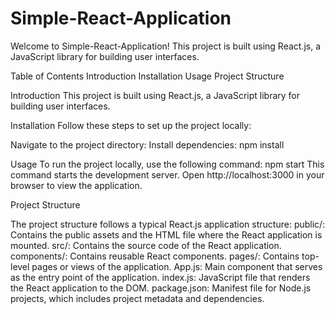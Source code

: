 # Simple-React-Application

Welcome to Simple-React-Application! This project is built using React.js, a JavaScript library for building user interfaces.

Table of Contents
Introduction
Installation
Usage
Project Structure


Introduction
This project is built using React.js, a JavaScript library for building user interfaces.

Installation
Follow these steps to set up the project locally:

Navigate to the project directory:
Install dependencies: npm install

Usage
To run the project locally, use the following command:
npm start
This command starts the development server. Open http://localhost:3000 in your browser to view the application.

Project Structure

The project structure follows a typical React.js application structure:
public/: Contains the public assets and the HTML file where the React application is mounted.
src/: Contains the source code of the React application.
components/: Contains reusable React components.
pages/: Contains top-level pages or views of the application.
App.js: Main component that serves as the entry point of the application.
index.js: JavaScript file that renders the React application to the DOM.
package.json: Manifest file for Node.js projects, which includes project metadata and dependencies.
